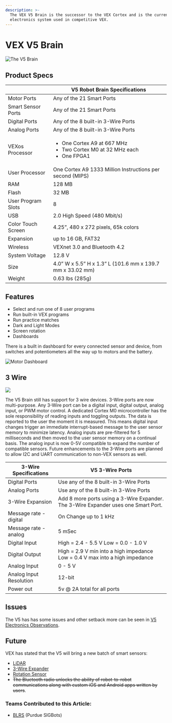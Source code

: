 ```yaml
---
description: >-
  The VEX V5 Brain is the successor to the VEX Cortex and is the current
  electronics system used in competitive VEX.
---
```


# VEX V5 Brain

![The V5 Brain](<../../../.gitbook/assets/robotbrain\_1 (1).jpg>)

## Product Specs

|                    | **V5 Robot Brain Specifications**                                                                   |
| ------------------ | --------------------------------------------------------------------------------------------------- |
| Motor Ports        | Any of the 21 Smart Ports                                                                           |
| Smart Sensor Ports | Any of the 21 Smart Ports                                                                           |
| Digital Ports      | Any of the 8 built-in 3-Wire Ports                                                                  |
| Analog Ports       | Any of the 8 built-in 3-Wire Ports                                                                  |
| VEXos Processor    | <ul><li>One Cortex A9 at 667 MHz </li><li>Two Cortex M0 at 32 MHz each </li><li>One FPGA1</li></ul> |
| User Processor     | One Cortex A9 1333 Million Instructions per second (MIPS)                                           |
| RAM                | 128 MB                                                                                              |
| Flash              | 32 MB                                                                                               |
| User Program Slots | 8                                                                                                   |
| USB                | 2.0 High Speed (480 Mbit/s)                                                                         |
| Color Touch Screen | 4.25”, 480 x 272 pixels, 65k colors                                                                 |
| Expansion          | up to 16 GB, FAT32                                                                                  |
| Wireless           | VEXnet 3.0 and Bluetooth 4.2                                                                        |
| System Voltage     | 12.8 V                                                                                              |
| Size               | 4.0” W x 5.5” H x 1.3” L (101.6 mm x 139.7 mm x 33.02 mm)                                           |
| Weight             | 0.63 lbs (285g)                                                                                     |

## Features

* Select and run one of 8 user programs
* Run built-in VEX programs
* Run practice matches
* Dark and Light Modes
* Screen rotation
* Dashboards

There is a built in dashboard for every connected sensor and device, from switches and potentiometers all the way up to motors and the battery.

![Motor Dashboard](../../../.gitbook/assets/image43.png)

## 3 Wire

![](../../../.gitbook/assets/image81.png)

The V5 Brain still has support for 3 wire devices. 3-Wire ports are now multi-purpose. Any 3-Wire port can be a digital input, digital output, analog input, or PWM motor control. A dedicated Cortex M0 microcontroller has the sole responsibility of reading inputs and toggling outputs. The data is reported to the user the moment it is measured. This means digital input changes trigger an immediate interrupt-based message to the user sensor memory to minimize latency. Analog inputs are pre-filtered for 5 milliseconds and then moved to the user sensor memory on a continual basis. The analog input is now 0-5V compatible to expand the number of compatible sensors. Future enhancements to the 3-Wire ports are planned to allow I2C and UART communication to non-VEX sensors as well.

| 3-Wire Specifications   | **V5 3-Wire Ports**                                                                |
| ----------------------- | ---------------------------------------------------------------------------------- |
| Digital Ports           | Use any of the 8 built-in 3-Wire Ports                                             |
| Analog Ports            | Use any of the 8 built-in 3-Wire Ports                                             |
| 3-Wire Expansion        | Add 8 more ports using a 3-Wire Expander. The 3-Wire Expander uses one Smart Port. |
| Message rate - digital  | On Change up to 1 kHz                                                              |
| Message rate - analog   | 5 mSec                                                                             |
| Digital Input           | High = 2.4 - 5.5 V Low = 0.0 - 1.0 V                                               |
| Digital Output          | High = 2.9 V min into a high impedance Low = 0.4 V max into a high impedance       |
| Analog Input            | 0 - 5 V                                                                            |
| Analog Input Resolution | 12-bit                                                                             |
| Power out               | 5v @ 2A total for all ports                                                        |

## Issues

The V5 has has some issues and other setback more can be seen in [V5 Electronics Observations](v5-electronics-observations.md).

## Future

VEX has stated that the V5 will bring a new batch of smart sensors:

* [LiDAR](../../vex-sensors/smart-port-sensors/distance.md)
* [3-Wire Expander](../../vex-sensors/smart-port-sensors/3-wire-expander.md)
* [Rotation Sensor](../../vex-sensors/smart-port-sensors/rotation-sensor.md)
* ~~The Bluetooth radio unlocks the ability of robot-to-robot communications along with custom iOS and Android apps written by users~~.

### Teams Contributed to this Article:

* [BLRS](https://purduesigbots.com/) (Purdue SIGBots)
